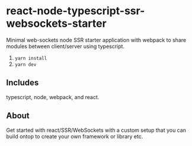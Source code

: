 # react-node-typescript-ssr-websockets-starter

Minimal web-sockets node SSR starter application with webpack to share modules between client/server using typescript.

1. `yarn install`
2. `yarn dev`

## Includes

typescript, node, webpack, and react.

## About

Get started with react/SSR/WebSockets with a custom setup that you can build ontop to create your own framework or library etc.
